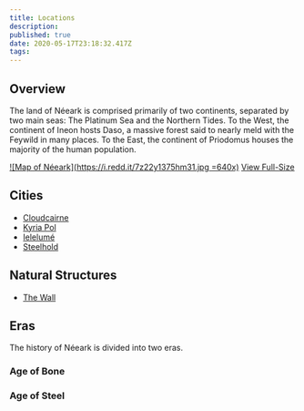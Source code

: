 ```yaml
---
title: Locations
description: 
published: true
date: 2020-05-17T23:18:32.417Z
tags: 
---
```


## Overview
The land of Néeark is comprised primarily of two continents, separated by two main seas: The Platinum Sea and the Northern Tides. To the West, the continent of Ineon hosts Daso, a massive forest said to nearly meld with the Feywild in many places. To the East, the continent of Priodomus houses the majority of the human population.

[![Map of Néeark](https://i.redd.it/7z22y1375hm31.jpg =640x)](https://i.redd.it/7z22y1375hm31.jpg)
[<i class="mdi mdi-magnify-plus-outline"></i>View Full-Size](https://i.redd.it/7z22y1375hm31.jpg)



## Cities
- [Cloudcairne](/locations/cloudcairne)
- [Kyria Pol](/locations/kyria-pol)
- [Ielelumé](/locations/ielelume)
- [Steelhold](/locations/steelhold)

## Natural Structures
- [The Wall](/locations/the-wall)

## Eras
The history of Néeark is divided into two eras. 

### Age of Bone

### Age of Steel